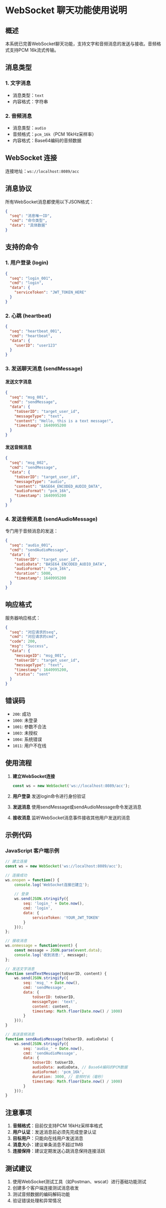 # WebSocket 聊天功能使用说明

## 概述

本系统已完善WebSocket聊天功能，支持文字和音频消息的发送与接收。音频格式支持PCM 16k流式传输。

## 消息类型

### 1. 文字消息
- 消息类型：`text`
- 内容格式：字符串

### 2. 音频消息
- 消息类型：`audio`
- 音频格式：`pcm_16k`（PCM 16kHz采样率）
- 内容格式：Base64编码的音频数据

## WebSocket 连接

连接地址：`ws://localhost:8089/acc`

## 消息协议

所有WebSocket消息都使用以下JSON格式：

```json
{
  "seq": "消息唯一ID",
  "cmd": "命令类型",
  "data": "具体数据"
}
```

## 支持的命令

### 1. 用户登录 (login)

```json
{
  "seq": "login_001",
  "cmd": "login",
  "data": {
    "serviceToken": "JWT_TOKEN_HERE"
  }
}
```

### 2. 心跳 (heartbeat)

```json
{
  "seq": "heartbeat_001",
  "cmd": "heartbeat",
  "data": {
    "userID": "user123"
  }
}
```

### 3. 发送聊天消息 (sendMessage)

#### 发送文字消息

```json
{
  "seq": "msg_001",
  "cmd": "sendMessage",
  "data": {
    "toUserID": "target_user_id",
    "messageType": "text",
    "content": "Hello, this is a text message!",
    "timestamp": 1640995200
  }
}
```

#### 发送音频消息

```json
{
  "seq": "msg_002",
  "cmd": "sendMessage",
  "data": {
    "toUserID": "target_user_id",
    "messageType": "audio",
    "content": "BASE64_ENCODED_AUDIO_DATA",
    "audioFormat": "pcm_16k",
    "timestamp": 1640995200
  }
}
```

### 4. 发送音频消息 (sendAudioMessage)

专门用于音频消息的发送：

```json
{
  "seq": "audio_001",
  "cmd": "sendAudioMessage",
  "data": {
    "toUserID": "target_user_id",
    "audioData": "BASE64_ENCODED_AUDIO_DATA",
    "audioFormat": "pcm_16k",
    "duration": 5000,
    "timestamp": 1640995200
  }
}
```

## 响应格式

服务器响应格式：

```json
{
  "seq": "对应请求的seq",
  "cmd": "对应请求的cmd",
  "code": 200,
  "msg": "Success",
  "data": {
    "messageID": "msg_001",
    "toUserID": "target_user_id",
    "messageType": "text",
    "timestamp": 1640995200,
    "status": "sent"
  }
}
```

## 错误码

- `200`: 成功
- `1000`: 未登录
- `1001`: 参数不合法
- `1003`: 未授权
- `1004`: 系统错误
- `1011`: 用户不在线

## 使用流程

1. **建立WebSocket连接**
   ```javascript
   const ws = new WebSocket('ws://localhost:8089/acc');
   ```

2. **用户登录**
   发送login命令进行身份验证

3. **发送消息**
   使用sendMessage或sendAudioMessage命令发送消息

4. **接收消息**
   监听WebSocket消息事件接收其他用户发送的消息

## 示例代码

### JavaScript 客户端示例

```javascript
// 建立连接
const ws = new WebSocket('ws://localhost:8089/acc');

// 连接成功
ws.onopen = function() {
    console.log('WebSocket连接已建立');
    
    // 登录
    ws.send(JSON.stringify({
        seq: 'login_' + Date.now(),
        cmd: 'login',
        data: {
            serviceToken: 'YOUR_JWT_TOKEN'
        }
    }));
};

// 接收消息
ws.onmessage = function(event) {
    const message = JSON.parse(event.data);
    console.log('收到消息:', message);
};

// 发送文字消息
function sendTextMessage(toUserID, content) {
    ws.send(JSON.stringify({
        seq: 'msg_' + Date.now(),
        cmd: 'sendMessage',
        data: {
            toUserID: toUserID,
            messageType: 'text',
            content: content,
            timestamp: Math.floor(Date.now() / 1000)
        }
    }));
}

// 发送音频消息
function sendAudioMessage(toUserID, audioData) {
    ws.send(JSON.stringify({
        seq: 'audio_' + Date.now(),
        cmd: 'sendAudioMessage',
        data: {
            toUserID: toUserID,
            audioData: audioData, // Base64编码的PCM数据
            audioFormat: 'pcm_16k',
            duration: 3000, // 音频时长（毫秒）
            timestamp: Math.floor(Date.now() / 1000)
        }
    }));
}
```

## 注意事项

1. **音频格式**：目前仅支持PCM 16kHz采样率格式
2. **用户认证**：发送消息前必须先完成登录认证
3. **目标用户**：只能向在线用户发送消息
4. **消息大小**：建议单条消息不超过1MB
5. **连接保持**：建议定期发送心跳消息保持连接活跃

## 测试建议

1. 使用WebSocket测试工具（如Postman、wscat）进行基础功能测试
2. 创建多个客户端连接测试消息收发
3. 测试音频数据的编码解码功能
4. 验证错误处理和异常情况